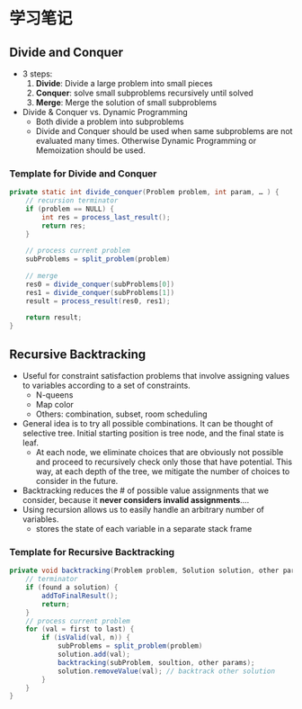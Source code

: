 # 学习笔记

## Divide and Conquer

- 3 steps:
  1. **Divide**: Divide a large problem into small pieces
  2. **Conquer**: solve small subproblems recursively until solved
  3. **Merge**: Merge the solution of small subproblems
- Divide &  Conquer vs. Dynamic Programming
  - Both divide a problem into subproblems
  - Divide and Conquer should be used when same subproblems are not evaluated many times. Otherwise Dynamic Programming or Memoization should be used.

### Template for Divide and Conquer

```java
private static int divide_conquer(Problem problem, int param, … ) {
    // recursion terminator
	if (problem == NULL) {
		int res = process_last_result();
		return res; 
	}
	
	// process current problem
	subProblems = split_problem(problem)
	
	// merge
	res0 = divide_conquer(subProblems[0])
	res1 = divide_conquer(subProblems[1])
	result = process_result(res0, res1);
	
	return result;
}
```



## Recursive Backtracking

- Useful for constraint satisfaction problems that involve assigning values to variables according to a set of constraints.
  - N-queens
  - Map color
  - Others: combination, subset, room scheduling
- General idea is to try all possible combinations. It can be thought of selective tree. Initial starting position is tree node, and the final state is leaf. 
  - At each node, we eliminate choices that are obviously not possible and proceed to recursively check only those that have potential. This way, at each depth of the tree, we mitigate the number of choices to consider in the future.
- Backtracking reduces the # of possible value assignments that we consider, because it **never considers invalid assignments**.… 
- Using recursion allows us to easily handle an arbitrary number of variables. 
  - stores the state of each variable in a separate stack frame

### Template for Recursive Backtracking

```java
private void backtracking(Problem problem, Solution solution, other params) {
    // terminator
    if (found a solution) {
        addToFinalResult();
        return;
	}
    // process current problem
    for (val = first to last) {
        if (isValid(val, n)) {
			subProblems = split_problem(problem)
            solution.add(val);
            backtracking(subProblem, soultion, other params);
            solution.removeValue(val); // backtrack other solution
        }
	}
}
```

